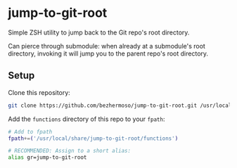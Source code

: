 # jump-to-git-root

Simple ZSH utility to jump back to the Git repo's root directory.

Can pierce through submodule: when already at a submodule's root directory, invoking it
will jump you to the parent repo's root directory.

## Setup

Clone this repository:

```sh
git clone https://github.com/bezhermoso/jump-to-git-root.git /usr/local/share

```

Add the `functions` directory of this repo to your `fpath`:

```sh
# Add to fpath
fpath+=('/usr/local/share/jump-to-git-root/functions')

# RECOMMENDED: Assign to a short alias:
alias gr=jump-to-git-root
```
